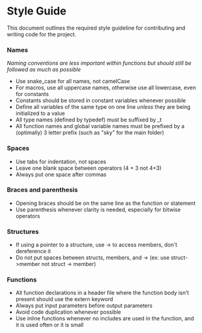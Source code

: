 # Style Guide

This document outlines the required style guideline for contributing and writing code for the project.

### Names

*Naming conventions are less important within functions but should still be followed as much as possible*

-   Use snake_case for all names, not camelCase
-   For macros, use all uppercase names, otherwise use all lowercase, even for constants
-   Constants should be stored in constant variables whenever possible
-   Define all variables of the same type on one line *unless* they are being initialized to a value
-   All type names (defined by typedef) must be suffixed by \_t
-   All function names and global variable names must be prefixed by a (optimally) 3 letter prefix (such as "sky" for the main folder)

### Spaces

-   Use tabs for indentation, not spaces
-   Leave one blank space between operators (4 + 3 not 4+3)
-   Always put one space after commas

### Braces and parenthesis

-   Opening braces should be on the same line as the function or statement
-   Use parenthesis whenever clarity is needed, especially for bitwise operators

### Structures

-   If using a pointer to a structure, use -> to access members, don't dereference it
-   Do not put spaces between structs, members, and -> (ex: use struct->member not struct -> member)

### Functions

-   All function declarations in a header file where the function body isn't present should use the extern keyword
-   Always put input parameters before output parameters
-   Avoid code duplication whenever possible
-   Use inline functions whenever no includes are used in the function, and it is used often or it is small